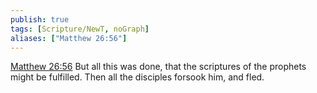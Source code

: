 ```yaml
---
publish: true
tags: [Scripture/NewT, noGraph]
aliases: ["Matthew 26:56"]
---
```

[Matthew 26:56](https://churchofjesuschrist.org/study/scriptures/nt/matt/26?lang=eng&id=p56#p56) But all this was done, that the scriptures of the prophets might be fulfilled. Then all the disciples forsook him, and fled.
